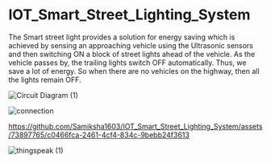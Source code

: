 # IOT_Smart_Street_Lighting_System

The Smart street light provides a solution for energy saving which is achieved by sensing an approaching vehicle using the Ultrasonic sensors and then switching ON a block of street lights ahead of the vehicle. As the vehicle passes by, the trailing lights switch OFF automatically. Thus, we save a lot of energy. So when there are no vehicles on the highway, then all the lights remain OFF.

![Circuit Diagram (1)](https://github.com/Samiksha1603/IOT_Smart_Street_Lighting_System/assets/73897765/e280a6b8-9cfc-4004-9aac-9cb1363bdf32)

![connection](https://github.com/Samiksha1603/IOT_Smart_Street_Lighting_System/assets/73897765/a7f49b63-953b-4480-a658-6c16e1a409e1)



https://github.com/Samiksha1603/IOT_Smart_Street_Lighting_System/assets/73897765/c0466fca-2461-4cf4-834c-9bebb24f3613


![thingspeak (1)](https://github.com/Samiksha1603/IOT_Smart_Street_Lighting_System/assets/73897765/70c54885-7c66-4e8c-be28-93b5379e07d5)
